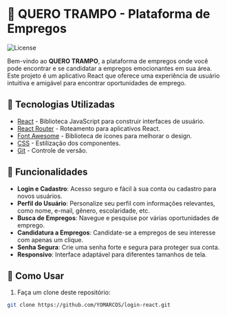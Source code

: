 # 👋 QUERO TRAMPO - Plataforma de Empregos

![License](https://img.shields.io/badge/license-MIT-blue.svg)

Bem-vindo ao **QUERO TRAMPO**, a plataforma de empregos onde você pode encontrar e se candidatar a empregos emocionantes em sua área. Este projeto é um aplicativo React que oferece uma experiência de usuário intuitiva e amigável para encontrar oportunidades de emprego.

## 🚀 Tecnologias Utilizadas

- [React](https://reactjs.org/) - Biblioteca JavaScript para construir interfaces de usuário.
- [React Router](https://reactrouter.com/) - Roteamento para aplicativos React.
- [Font Awesome](https://fontawesome.com/) - Biblioteca de ícones para melhorar o design.
- [CSS](https://developer.mozilla.org/pt-BR/docs/Web/CSS) - Estilização dos componentes.
- [Git](https://git-scm.com/) - Controle de versão.

## 🌟 Funcionalidades

- **Login e Cadastro**: Acesso seguro e fácil à sua conta ou cadastro para novos usuários.
- **Perfil do Usuário**: Personalize seu perfil com informações relevantes, como nome, e-mail, gênero, escolaridade, etc.
- **Busca de Empregos**: Navegue e pesquise por várias oportunidades de emprego.
- **Candidatura a Empregos**: Candidate-se a empregos de seu interesse com apenas um clique.
- **Senha Segura**: Crie uma senha forte e segura para proteger sua conta.
- **Responsivo**: Interface adaptável para diferentes tamanhos de tela.

## 📝 Como Usar

1. Faça um clone deste repositório:

```bash
git clone https://github.com/YOMARCOS/login-react.git
